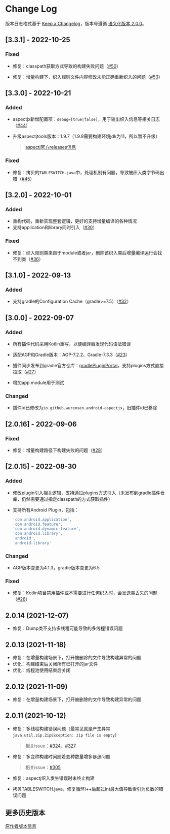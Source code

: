 # Change Log

版本日志格式基于 [Keep a Changelog](https://keepachangelog.com/en/1.0.0/)，版本号遵循 [语义化版本 2.0.0](https://semver.org/spec/v2.0.0.html)。

## [3.3.1] - 2022-10-25

### Fixed

- 修复：classpath获取方式导致的构建失败问题（[#50](https://github.com/wurensen/gradle_plugin_android_aspectjx/issues/50)）

- 修复：增量构建下，织入规则文件内容修改未能正确重新织入的问题（[#53](https://github.com/wurensen/gradle_plugin_android_aspectjx/issues/53)）

## [3.3.0] - 2022-10-21

### Added

- aspectjx新增配置项：`debug=[true|false]`，用于输出织入信息等相关日志（[#44](https://github.com/wurensen/gradle_plugin_android_aspectjx/issues/44)）

- 升级aspectjtools版本：1.9.7（1.9.8需要构建环境jdk为11，所以暂不升级）

  > [aspectj官方releases信息](https://github.com/eclipse/org.aspectj/releases)

### Fixed

- 修复：拷贝的`TABLESWITCH.java`中，处理机制有问题，导致被织入类字节码出错（[#45](https://github.com/wurensen/gradle_plugin_android_aspectjx/issues/45)）

## [3.2.0] - 2022-10-01

### Added

- 重构代码，重新实现整套逻辑，更好的支持增量编译的各种情况
- 支持application和library同时引入（[#30](https://github.com/wurensen/gradle_plugin_android_aspectjx/issues/30)）
### Fixed

- 修复：织入规则类来自于module或者jar，删除该织入类后增量编译运行会找不到类（[#36](https://github.com/wurensen/gradle_plugin_android_aspectjx/issues/36)）

## [3.1.0] - 2022-09-13

### Added

- 支持gradle的Configuration Cache（gradle>=7.5）（[#32](https://github.com/wurensen/gradle_plugin_android_aspectjx/issues/32)）

## [3.0.0] - 2022-09-07

### Added

- 所有插件代码采用Kotlin重写，以便编译器发现代码语法错误

- 适配AGP和Gradle版本：AGP-7.2.2、Gradle-7.3.3（[#23](https://github.com/wurensen/gradle_plugin_android_aspectjx/issues/23)）
- 插件同步发布到gradle官方仓库：[gradlePluginPortal](https://plugins.gradle.org/plugin/io.github.wurensen.android-aspectjx)，支持plugins方式直接拉取（[#27](https://github.com/wurensen/gradle_plugin_android_aspectjx/issues/27)）
- 增加app module用于测试

### Changed

- 插件id已修改为`io.github.wurensen.android-aspectjx`，旧插件id已移除

## [2.0.16] - 2022-09-06

### Fixed
- 修复：增量构建路径下构建失败的问题（[#28](https://github.com/wurensen/gradle_plugin_android_aspectjx/issues/28)）

## [2.0.15] - 2022-08-30
### Added

- 修改plugin引入相关逻辑，支持通过plugins方式引入（未发布到gradle插件仓库，仍然需要通过指定classpath的方式获取插件）

- 支持所有Android Plugin，包括：

  ```groovy
  'com.android.application',
  'com.android.feature',
  'com.android.dynamic-feature',
  'com.android.library',
  'android',
  'android-library'
  ```
### Changed

- AGP版本变更为4.1.3，gradle版本变更为6.5

### Fixed

- 修复：Kotlin项目禁用插件或不需要进行任何织入时，会发送类丢失的问题（[#26](https://github.com/wurensen/gradle_plugin_android_aspectjx/issues/26)）

## 2.0.14 (2021-12-07)

- 修复：Dump类不支持多线程可能导致的多线程错误问题

## 2.0.13 (2021-11-18)

- 修复：在增量构建场景下，打开被删除的文件导致构建异常的问题
- 优化：构建结束后关闭所有已打开的jar文件
- 优化：线程池使用结束后关闭

## 2.0.12 (2021-11-09)

- 修复：在增量构建场景下，打开被删除的文件导致构建异常的问题

## 2.0.11 (2021-10-12)

- 修复：多线程构建错误问题（最常见就是产生异常`java.util.zip.ZipException: zip file is empty`）

    > 相关issue：[#324](https://github.com/HujiangTechnology/gradle_plugin_android_aspectjx/issues/324)、[#327](https://github.com/HujiangTechnology/gradle_plugin_android_aspectjx/issues/327)

- 修复：多变种构建时间随着变种数量增多暴涨问题

    > 相关issue：[#305](https://github.com/HujiangTechnology/gradle_plugin_android_aspectjx/issues/305)

- 修复：aspectj织入发生错误时未终止构建

- 拷贝TABLESWITCH.java，修复循环i++后超过int最大值导致索引为负数的错误问题

## 更多历史版本

[原作者版本信息](CHANGELOG-old.md)

